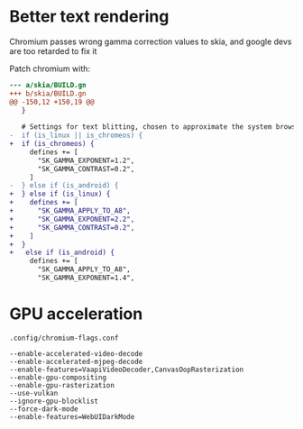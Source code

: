 # Better text rendering

Chromium passes wrong gamma correction values to skia, and google devs are too retarded to fix it

Patch chromium with: 

```diff
--- a/skia/BUILD.gn
+++ b/skia/BUILD.gn
@@ -150,12 +150,19 @@
   }
 
   # Settings for text blitting, chosen to approximate the system browser.
-  if (is_linux || is_chromeos) {
+  if (is_chromeos) {
     defines += [
       "SK_GAMMA_EXPONENT=1.2",
       "SK_GAMMA_CONTRAST=0.2",
     ]
-  } else if (is_android) {
+  } else if (is_linux) {
+    defines += [
+      "SK_GAMMA_APPLY_TO_A8",
+      "SK_GAMMA_EXPONENT=2.2",
+      "SK_GAMMA_CONTRAST=0.2",
+    ]
+  }
+   else if (is_android) {
     defines += [
       "SK_GAMMA_APPLY_TO_A8",
       "SK_GAMMA_EXPONENT=1.4",
```

# GPU acceleration

``.config/chromium-flags.conf``

```
--enable-accelerated-video-decode
--enable-accelerated-mjpeg-decode
--enable-features=VaapiVideoDecoder,CanvasOopRasterization
--enable-gpu-compositing
--enable-gpu-rasterization
--use-vulkan
--ignore-gpu-blocklist
--force-dark-mode
--enable-features=WebUIDarkMode

```

